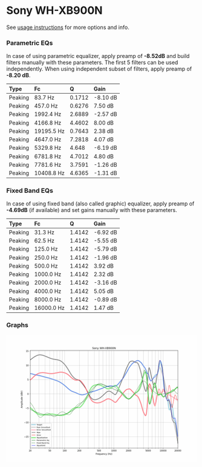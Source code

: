 # Sony WH-XB900N
See [usage instructions](https://github.com/jaakkopasanen/AutoEq#usage) for more options and info.

### Parametric EQs
In case of using parametric equalizer, apply preamp of **-8.52dB** and build filters manually
with these parameters. The first 5 filters can be used independently.
When using independent subset of filters, apply preamp of **-8.20 dB**.

| Type    | Fc         |      Q | Gain     |
|:--------|:-----------|:-------|:---------|
| Peaking | 83.7 Hz    | 0.1712 | -8.10 dB |
| Peaking | 457.0 Hz   | 0.6276 | 7.50 dB  |
| Peaking | 1992.4 Hz  | 2.6889 | -2.57 dB |
| Peaking | 4166.8 Hz  | 4.4602 | 8.00 dB  |
| Peaking | 19195.5 Hz | 0.7643 | 2.38 dB  |
| Peaking | 4647.0 Hz  | 7.2818 | 4.07 dB  |
| Peaking | 5329.8 Hz  | 4.648  | -6.19 dB |
| Peaking | 6781.8 Hz  | 4.7012 | 4.80 dB  |
| Peaking | 7781.6 Hz  | 3.7591 | -1.26 dB |
| Peaking | 10408.8 Hz | 4.6365 | -1.31 dB |

### Fixed Band EQs
In case of using fixed band (also called graphic) equalizer, apply preamp of **-4.69dB**
(if available) and set gains manually with these parameters.

| Type    | Fc         |      Q | Gain     |
|:--------|:-----------|:-------|:---------|
| Peaking | 31.3 Hz    | 1.4142 | -6.92 dB |
| Peaking | 62.5 Hz    | 1.4142 | -5.55 dB |
| Peaking | 125.0 Hz   | 1.4142 | -5.79 dB |
| Peaking | 250.0 Hz   | 1.4142 | -1.96 dB |
| Peaking | 500.0 Hz   | 1.4142 | 3.92 dB  |
| Peaking | 1000.0 Hz  | 1.4142 | 2.32 dB  |
| Peaking | 2000.0 Hz  | 1.4142 | -3.16 dB |
| Peaking | 4000.0 Hz  | 1.4142 | 5.05 dB  |
| Peaking | 8000.0 Hz  | 1.4142 | -0.89 dB |
| Peaking | 16000.0 Hz | 1.4142 | 1.47 dB  |

### Graphs
![](./Sony%20WH-XB900N.png)